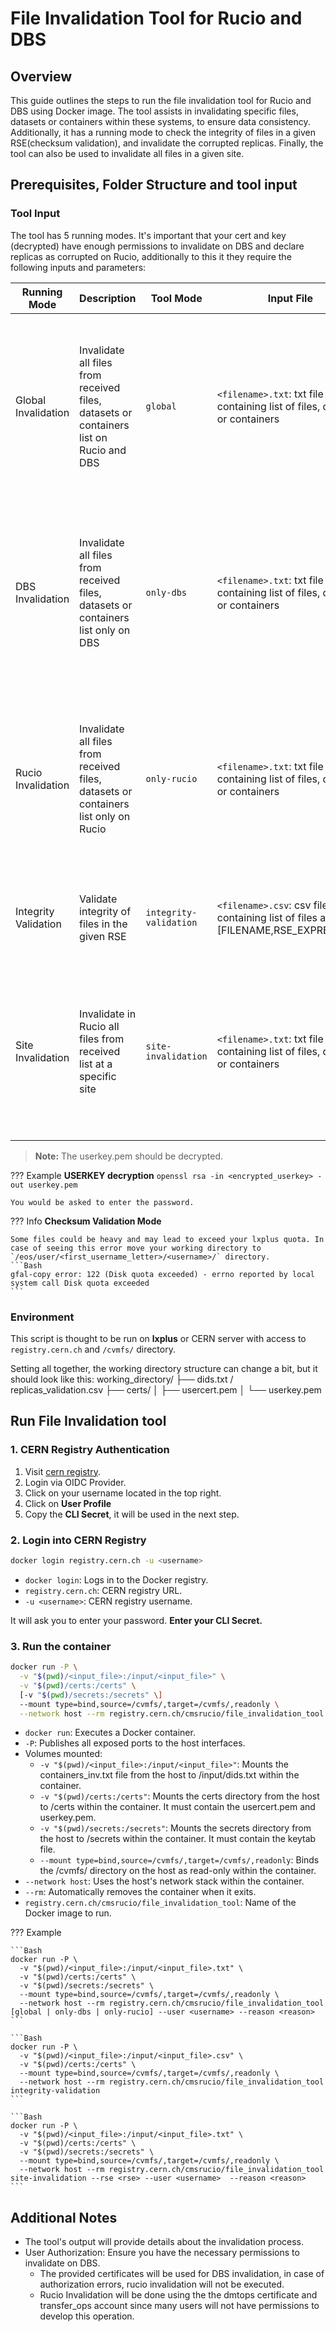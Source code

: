 # File Invalidation Tool for Rucio and DBS
## Overview

This guide outlines the steps to run the file invalidation tool for Rucio and DBS using Docker image. The tool assists in invalidating specific files, datasets or containers within these systems, to ensure data consistency. Additionally, it has a running mode to check the integrity of files in a given RSE(checksum validation), and invalidate the corrupted replicas. Finally, the tool can also be used to invalidate all files in a given site.

## Prerequisites, Folder Structure and tool input

### Tool Input

The tool has 5 running modes.  It's important that your cert and key (decrypted) have enough permissions to invalidate on DBS and declare replicas as corrupted on Rucio, additionally to this it they require the following inputs and parameters:

| Running Mode | Description | Tool Mode | Input File | Params | Auth Requirements |
| ----------- | ----------- | ----------- | ----------- | ----------- | ----------- |
| Global Invalidation | Invalidate all files from received files, datasets or containers list on Rucio and DBS | `global` | `<filename>.txt`: txt file containing list of files, datasets or containers | `--user <kerberos_username>`: Kerberos user for spark jobs<br>`--reason <reason>`: comment for invalidation<br>`--dry-run`(**optional**): Simulate the execution without actually performing the file invalidation<br>`--erase-mode`(**optional**): Erase empty DIDs | `./certs/usercert.pem`<br>`./certs/userkey.pem`<br>`./secrets/<user>.keytab`|
| DBS Invalidation | Invalidate all files from received files, datasets or containers list only on DBS | `only-dbs` | `<filename>.txt`: txt file containing list of files, datasets or containers |`--user <kerberos_username>`: Kerberos user for spark jobs<br>`--reason <reason>`: comment for invalidation<br>`--dry-run`(**optional**): Simulate the execution without actually performing the file invalidation<br>`--erase-mode`(**optional**): Erase empty DIDs | `./certs/usercert.pem`<br>`./certs/userkey.pem`<br>`./secrets/<user>.keytab`|
| Rucio Invalidation | Invalidate all files from received files, datasets or containers list only on Rucio | `only-rucio` | `<filename>.txt`: txt file containing list of files, datasets or containers | `--user <kerberos_username>`: Kerberos user for spark jobs<br>`--reason <reason>`: comment for invalidation<br>`--dry-run`(**optional**): Simulate the execution without actually performing the file invalidation<br>`--erase-mode`(**optional**): Erase empty DIDs | `./certs/usercert.pem`<br>`./certs/userkey.pem`<br>`./secrets/<user>.keytab`|
| Integrity Validation | Validate integrity of files in the given RSE | `integrity-validation` | `<filename>.csv`: csv file containing list of files and RSE [FILENAME,RSE_EXPRESSION] | `--dry-run`(**optional**): Simulate the execution without actually performing the file invalidation in case of being corrupted | `./certs/usercert.pem`<br>`./certs/userkey.pem`|
| Site Invalidation | Invalidate in Rucio all files from received list at a specific site | `site-invalidation` | `<filename>.txt`: txt file containing list of files, datasets or containers | `--user <kerberos_username>`: Kerberos user for spark jobs<br>`--rse <rse>`: RSE to invalidate at<br>`--reason <reason>`: comment for invalidation<br>`--dry-run`(**optional**): Simulate the execution without actually performing the file invalidation | `./certs/usercert.pem`<br>`./certs/userkey.pem`<br>`./secrets/<user>.keytab`|

> **Note:** The userkey.pem should be decrypted.

??? Example
    **USERKEY decryption**
    `openssl rsa -in <encrypted_userkey> -out userkey.pem`

    You would be asked to enter the password.

??? Info
    **Checksum Validation Mode**

    Some files could be heavy and may lead to exceed your lxplus quota. In case of seeing this error move your working directory to `/eos/user/<first_username_letter>/<username>/` directory.
    ```Bash
    gfal-copy error: 122 (Disk quota exceeded) - errno reported by local system call Disk quota exceeded
    ```

### Environment

This script is thought to be run on **lxplus** or CERN server with access to `registry.cern.ch` and `/cvmfs/` directory.

Setting all together, the working directory structure can change a bit, but it should look like this:
working_directory/
├── dids.txt / replicas_validation.csv
├── certs/
│   ├── usercert.pem
│   └── userkey.pem

## Run File Invalidation tool

### 1. CERN Registry Authentication

1. Visit [cern registry](https://registry.cern.ch/).
2. Login via OIDC Provider.
3. Click on your username located in the top right.
4. Click on **User Profile**
5. Copy the **CLI Secret**, it will be used in the next step.

### 2. Login into CERN Registry
```Bash
docker login registry.cern.ch -u <username>
```
- `docker login`: Logs in to the Docker registry.
- `registry.cern.ch`: CERN registry URL.
- `-u <username>`: CERN registry username.

It will ask you to enter your password. **Enter your CLI Secret.**

### 3. Run the container

```Bash
docker run -P \
  -v "$(pwd)/<input_file>:/input/<input_file>" \
  -v "$(pwd)/certs:/certs" \
  [-v "$(pwd)/secrets:/secrets" \]
  --mount type=bind,source=/cvmfs/,target=/cvmfs/,readonly \
  --network host --rm registry.cern.ch/cmsrucio/file_invalidation_tool [Tool_Mode_Options]
```
- `docker run`: Executes a Docker container.
- `-P`: Publishes all exposed ports to the host interfaces.
- Volumes mounted:
  - `-v "$(pwd)/<input_file>:/input/<input_file>"`: Mounts the containers_inv.txt file from the host to /input/dids.txt within the container.
  - `-v "$(pwd)/certs:/certs"`: Mounts the certs directory from the host to /certs within the container. It must contain the usercert.pem and userkey.pem.
  - `-v "$(pwd)/secrets:/secrets"`: Mounts the secrets directory from the host to /secrets within the container. It must contain the keytab file.
  - `--mount type=bind,source=/cvmfs/,target=/cvmfs/,readonly`: Binds the /cvmfs/ directory on the host as read-only within the container.
- `--network host`: Uses the host's network stack within the container.
- `--rm`: Automatically removes the container when it exits.
- `registry.cern.ch/cmsrucio/file_invalidation_tool`: Name of the Docker image to run.

??? Example

    ```Bash
    docker run -P \
      -v "$(pwd)/<input_file>:/input/<input_file>.txt" \
      -v "$(pwd)/certs:/certs" \
      -v "$(pwd)/secrets:/secrets" \
      --mount type=bind,source=/cvmfs/,target=/cvmfs/,readonly \
      --network host --rm registry.cern.ch/cmsrucio/file_invalidation_tool [global | only-dbs | only-rucio] --user <username> --reason <reason>
    ```

    ```Bash
    docker run -P \
      -v "$(pwd)/<input_file>:/input/<input_file>.csv" \
      -v "$(pwd)/certs:/certs" \
      --mount type=bind,source=/cvmfs/,target=/cvmfs/,readonly \
      --network host --rm registry.cern.ch/cmsrucio/file_invalidation_tool integrity-validation
    ```

    ```Bash
    docker run -P \
      -v "$(pwd)/<input_file>:/input/<input_file>.txt" \
      -v "$(pwd)/certs:/certs" \
      -v "$(pwd)/secrets:/secrets" \
      --mount type=bind,source=/cvmfs/,target=/cvmfs/,readonly \
      --network host --rm registry.cern.ch/cmsrucio/file_invalidation_tool site-invalidation --rse <rse> --user <username>  --reason <reason>
    ```
## Additional Notes

- The tool's output will provide details about the invalidation process.
- User Authorization: Ensure you have the necessary permissions to invalidate on DBS.
  - The provided certificates will be used for DBS invalidation, in case of authorization errors, rucio invalidation will not be executed.
  - Rucio Invalidation will be done using the  the dmtops certificate and transfer_ops account since many users will not have permissions to develop this operation.